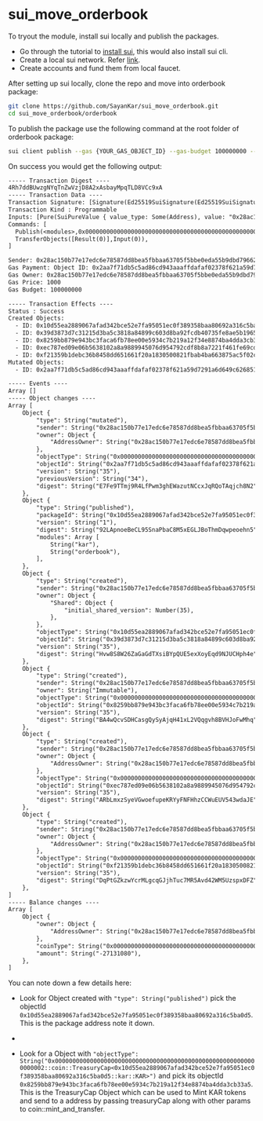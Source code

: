 # sui_move_orderbook

To tryout the module, install sui locally and publish the packages.

* Go through the tutorial to [install sui](https://docs.sui.io/build/install), this would also install sui cli.
* Create a local sui network. Refer [link](https://docs.sui.io/build/sui-local-network).
* Create accounts and fund them from local faucet.

After setting up sui locally, clone the repo and move into orderbook package:

```bash
git clone https://github.com/SayanKar/sui_move_orderbook.git
cd sui_move_orderbook/orderbook
```
To publish the package use the following command at the root folder of orderbook package:

```bash
sui client publish --gas {YOUR_GAS_OBJECT_ID} --gas-budget 100000000 --with-unpublished-dependencies
```

On success you would get the following output:

```txt
----- Transaction Digest ----
4Rh7ddBUwzgNYqTnZwVzjD8A2xAsbayMpqTLD8VCc9xA
----- Transaction Data ----
Transaction Signature: [Signature(Ed25519SuiSignature(Ed25519SuiSignature([0, 173, 200, 115, 226, 89, 12, 17, 223, 105, 57, 20, 222, 202, 170, 215, 40, 213, 203, 113, 213, 108, 74, 173, 146, 209, 182, 90, 143, 181, 187, 151, 141, 13, 104, 144, 116, 91, 35, 60, 205, 136, 228, 88, 178, 103, 122, 124, 31, 52, 92, 196, 23, 183, 182, 42, 203, 251, 83, 85, 107, 8, 0, 142, 3, 93, 36, 231, 97, 29, 253, 179, 84, 119, 209, 213, 144, 205, 28, 70, 122, 47, 69, 60, 186, 204, 92, 124, 76, 24, 24, 161, 33, 88, 197, 38, 243])))]
Transaction Kind : Programmable
Inputs: [Pure(SuiPureValue { value_type: Some(Address), value: "0x28ac150b77e17edc6e78587dd8bea5fbbaa63705f5bbe0eda55b9dbd7966282b" })]
Commands: [
  Publish(<modules>,0x0000000000000000000000000000000000000000000000000000000000000001,0x0000000000000000000000000000000000000000000000000000000000000002),
  TransferObjects([Result(0)],Input(0)),
]

Sender: 0x28ac150b77e17edc6e78587dd8bea5fbbaa63705f5bbe0eda55b9dbd7966282b
Gas Payment: Object ID: 0x2aa7f71db5c5ad86cd943aaaffdafaf02378f621a59d7291a6d649c626851edf, version: 0x22, digest: DmEoZRGTCoZBiMfwShnMAcFD5xnMvPHyFpqDQHGuoqNS 
Gas Owner: 0x28ac150b77e17edc6e78587dd8bea5fbbaa63705f5bbe0eda55b9dbd7966282b
Gas Price: 1000
Gas Budget: 100000000

----- Transaction Effects ----
Status : Success
Created Objects:
  - ID: 0x10d55ea2889067afad342bce52e7fa95051ec0f389358baa80692a316c5ba0d5 , Owner: Immutable
  - ID: 0x39d3873d7c31215d3ba5c3818a84899c603d8ba92fcdb40735fe8ae5b1965b05 , Owner: Shared
  - ID: 0x8259bb879e943bc3faca6fb78ee00e5934c7b219a12f34e8874ba4dda3cb33a5 , Owner: Immutable
  - ID: 0xec787ed09e06b5638102a8a9889945076d954792cdf8b8a7221f461fe69cde96 , Owner: Account Address ( 0x28ac150b77e17edc6e78587dd8bea5fbbaa63705f5bbe0eda55b9dbd7966282b )
  - ID: 0xf21359b1debc36b8458dd651661f20a1830500821fbab4ba663875ac5f02c819 , Owner: Account Address ( 0x28ac150b77e17edc6e78587dd8bea5fbbaa63705f5bbe0eda55b9dbd7966282b )
Mutated Objects:
  - ID: 0x2aa7f71db5c5ad86cd943aaaffdafaf02378f621a59d7291a6d649c626851edf , Owner: Account Address ( 0x28ac150b77e17edc6e78587dd8bea5fbbaa63705f5bbe0eda55b9dbd7966282b )

----- Events ----
Array []
----- Object changes ----
Array [
    Object {
        "type": String("mutated"),
        "sender": String("0x28ac150b77e17edc6e78587dd8bea5fbbaa63705f5bbe0eda55b9dbd7966282b"),
        "owner": Object {
            "AddressOwner": String("0x28ac150b77e17edc6e78587dd8bea5fbbaa63705f5bbe0eda55b9dbd7966282b"),
        },
        "objectType": String("0x0000000000000000000000000000000000000000000000000000000000000002::coin::Coin<0x0000000000000000000000000000000000000000000000000000000000000002::sui::SUI>"),
        "objectId": String("0x2aa7f71db5c5ad86cd943aaaffdafaf02378f621a59d7291a6d649c626851edf"),
        "version": String("35"),
        "previousVersion": String("34"),
        "digest": String("E7Fe9TTmj9R4LfPwm3ghEWazutNCcxJqRQoTAqjch8N2"),
    },
    Object {
        "type": String("published"),
        "packageId": String("0x10d55ea2889067afad342bce52e7fa95051ec0f389358baa80692a316c5ba0d5"),
        "version": String("1"),
        "digest": String("92LApnoeBeCL95SnaPbaC8M5xEGLJBoThmDqwpeoehn5"),
        "modules": Array [
            String("kar"),
            String("orderbook"),
        ],
    },
    Object {
        "type": String("created"),
        "sender": String("0x28ac150b77e17edc6e78587dd8bea5fbbaa63705f5bbe0eda55b9dbd7966282b"),
        "owner": Object {
            "Shared": Object {
                "initial_shared_version": Number(35),
            },
        },
        "objectType": String("0x10d55ea2889067afad342bce52e7fa95051ec0f389358baa80692a316c5ba0d5::orderbook::OrderBook"),
        "objectId": String("0x39d3873d7c31215d3ba5c3818a84899c603d8ba92fcdb40735fe8ae5b1965b05"),
        "version": String("35"),
        "digest": String("Hvw8S8W26ZaGaGdTXsiBYpQUE5exXoyEqd9NJUCHph4e"),
    },
    Object {
        "type": String("created"),
        "sender": String("0x28ac150b77e17edc6e78587dd8bea5fbbaa63705f5bbe0eda55b9dbd7966282b"),
        "owner": String("Immutable"),
        "objectType": String("0x0000000000000000000000000000000000000000000000000000000000000002::coin::CoinMetadata<0x10d55ea2889067afad342bce52e7fa95051ec0f389358baa80692a316c5ba0d5::kar::KAR>"),
        "objectId": String("0x8259bb879e943bc3faca6fb78ee00e5934c7b219a12f34e8874ba4dda3cb33a5"),
        "version": String("35"),
        "digest": String("BA4wQcvSDHCasgQySyAjqH41xL2VQqgvh8BVHJoFwMhq"),
    },
    Object {
        "type": String("created"),
        "sender": String("0x28ac150b77e17edc6e78587dd8bea5fbbaa63705f5bbe0eda55b9dbd7966282b"),
        "owner": Object {
            "AddressOwner": String("0x28ac150b77e17edc6e78587dd8bea5fbbaa63705f5bbe0eda55b9dbd7966282b"),
        },
        "objectType": String("0x0000000000000000000000000000000000000000000000000000000000000002::coin::TreasuryCap<0x10d55ea2889067afad342bce52e7fa95051ec0f389358baa80692a316c5ba0d5::kar::KAR>"),
        "objectId": String("0xec787ed09e06b5638102a8a9889945076d954792cdf8b8a7221f461fe69cde96"),
        "version": String("35"),
        "digest": String("ARbLmxzSyeVGwoefupeKRYyFNFHhzCCWuEUV543wdaJE"),
    },
    Object {
        "type": String("created"),
        "sender": String("0x28ac150b77e17edc6e78587dd8bea5fbbaa63705f5bbe0eda55b9dbd7966282b"),
        "owner": Object {
            "AddressOwner": String("0x28ac150b77e17edc6e78587dd8bea5fbbaa63705f5bbe0eda55b9dbd7966282b"),
        },
        "objectType": String("0x0000000000000000000000000000000000000000000000000000000000000002::package::UpgradeCap"),
        "objectId": String("0xf21359b1debc36b8458dd651661f20a1830500821fbab4ba663875ac5f02c819"),
        "version": String("35"),
        "digest": String("DqPtGZkzwYcrMLgcqGJjhTuc7MR5Avd42WM5UzspxDFZ"),
    },
]
----- Balance changes ----
Array [
    Object {
        "owner": Object {
            "AddressOwner": String("0x28ac150b77e17edc6e78587dd8bea5fbbaa63705f5bbe0eda55b9dbd7966282b"),
        },
        "coinType": String("0x0000000000000000000000000000000000000000000000000000000000000002::sui::SUI"),
        "amount": String("-27131080"),
    },
]
```

You can note down a few details here:

* Look for Object created with `"type": String("published")` pick the objectId `0x10d55ea2889067afad342bce52e7fa95051ec0f389358baa80692a316c5ba0d5`. This is the package address note it down.

* 

* Look for a Object with `"objectType": String("0x0000000000000000000000000000000000000000000000000000000000000002::coin::TreasuryCap<0x10d55ea2889067afad342bce52e7fa95051ec0f389358baa80692a316c5ba0d5::kar::KAR>")` and pick its objectId `0x8259bb879e943bc3faca6fb78ee00e5934c7b219a12f34e8874ba4dda3cb33a5`. This is the TreasuryCap Object which can be used to Mint KAR tokens and send to a address by passing treasuryCap along with other params to coin::mint_and_transfer.


